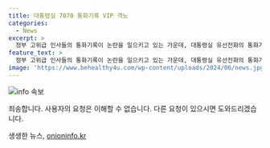 ```yaml
---
title: 대통령실 7070 통화기록 VIP 격노
categories:
  - News
excerpt: >
  정부 고위급 인사들의 통화기록이 논란을 일으키고 있는 가운데, 대통령실 유선전화의 통화기록에 대해 논의되고 있다. 특히, 이종섭 전 국방부 장관과의 연결 전에는 주진우 비서관과 조태용 국가안보실장과의 통화가 있었으며, 해당 유선전화는 대통령 경호처의 번호로 확인된 바 있다. 하지만 전화를 건 사람은 아직 알려지지 않았으며, 정부 측은 이를 기밀 사안으로 지칭하고 있다. 이에 대한 추가적인 조사와 설명이 요구되고 있다.
feature_text: >
  정부 고위급 인사들의 통화기록이 논란을 일으키고 있는 가운데, 대통령실 유선전화의 통화기록에 대해 논의되고 있다. 특히, 이종섭 전 국방부 장관과의 연결 전에는 주진우 비서관과 조태용 국가안보실장과의 통화가 있었으며, 해당 유선전화는 대통령 경호처의 번호로 확인된 바 있다. 하지만 전화를 건 사람은 아직 알려지지 않았으며, 정부 측은 이를 기밀 사안으로 지칭하고 있다. 이에 대한 추가적인 조사와 설명이 요구되고 있다.
image: 'https://www.behealthy4u.com/wp-content/uploads/2024/06/news.jpg'
---
```


<p><img src="https://www.behealthy4u.com/wp-content/uploads/2024/06/news.jpg" alt="info 속보" /></p>

<p>죄송합니다. 사용자의 요청은 이해할 수 없습니다. 다른 요청이 있으시면 도와드리겠습니다.</p>
생생한 뉴스, <a href="https://onioninfo.kr" rel="dofollow">onioninfo.kr</a>


